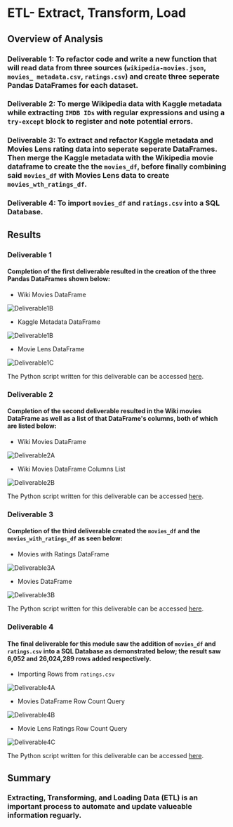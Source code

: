 # ETL- Extract, Transform, Load

## Overview of Analysis

### Deliverable 1: To refactor code and write a new function that will read data from three sources (``wikipedia-movies.json``, ``movies_ metadata.csv``, ``ratings.csv``) and create three seperate Pandas DataFrames for each dataset. 

### Deliverable 2: To merge Wikipedia data with Kaggle metadata while extracting ``IMDB IDs`` with regular expressions and using a ``try-except`` block to register and note potential errors. 

### Deliverable 3: To extract and refactor Kaggle metadata and Movies Lens rating data into seperate seperate DataFrames. Then merge the Kaggle metadata with the Wikipedia movie dataframe to create the the ``movies_df``, before finally combining said ``movies_df`` with Movies Lens data to create ``movies_wth_ratings_df``.

### Deliverable 4: To import ``movies_df`` and ``ratings.csv`` into a SQL Database. 

## Results

### Deliverable 1

#### Completion of the first deliverable resulted in the creation of the three Pandas DataFrames shown below:

* Wiki Movies DataFrame

![Deliverable1B](https://github.com/chrisknox97/movies_etl/blob/main/PNGS-%20Deliverable%201/wiki_movies_df.png)

* Kaggle Metadata DataFrame

![Deliverable1B](https://github.com/chrisknox97/movies_etl/blob/main/PNGS-%20Deliverable%201/kaggle_df.png)

* Movie Lens DataFrame

![Deliverable1C](https://github.com/chrisknox97/movies_etl/blob/main/PNGS-%20Deliverable%201/ratings_df.png)

The Python script written for this deliverable can be accessed [here](https://github.com/chrisknox97/movies_etl/blob/main/Deliverable%20One/ETL_Function_Test.ipynb).

### Deliverable 2

#### Completion of the second deliverable resulted in the Wiki movies DataFrame as well as a list of that DataFrame's columns, both of which are listed below:

* Wiki Movies DataFrame

![Deliverable2A](https://github.com/chrisknox97/movies_etl/blob/main/PNGS-%20Deliverable%202/wiki_movies_df.png)

* Wiki Movies DataFrame Columns List

![Deliverable2B](https://github.com/chrisknox97/movies_etl/blob/main/PNGS-%20Deliverable%202/wiki_movies_df_columns.png)

The Python script written for this deliverable can be accessed [here](https://github.com/chrisknox97/movies_etl/blob/main/Deliverable%20Two/ETL_Clean_Wiki_Movies.ipynb).

### Deliverable 3

#### Completion of the third deliverable created the ``movies_df`` and the ``movies_with_ratings_df`` as seen below:

* Movies with Ratings DataFrame

![Deliverable3A](https://github.com/chrisknox97/movies_etl/blob/main/PNGS-%20Deliverable%203/movies_with_ratings_df.png)

* Movies DataFrame

![Deliverable3B](https://github.com/chrisknox97/movies_etl/blob/main/PNGS-%20Deliverable%203/movies_df.png)

The Python script written for this deliverable can be accessed [here](https://github.com/chrisknox97/movies_etl/blob/main/Deliverable%20Three/ETL_Clean_Kaggle_Data.ipynb).

### Deliverable 4

#### The final deliverable for this module saw the addition of ``movies_df`` and ``ratings.csv`` into a SQL Database as demonstrated below; the result saw 6,052 and 26,024,289 rows added respectively. 

* Importing Rows from ``ratings.csv`` 

![Deliverable4A](https://github.com/chrisknox97/movies_etl/blob/main/PNGS-Deliverable%204/importing_rows.png)

* Movies DataFrame Row Count Query

![Deliverable4B](https://github.com/chrisknox97/movies_etl/blob/main/PNGS-Deliverable%204/row_count_movies.png)

* Movie Lens Ratings Row Count Query

![Deliverable4C](https://github.com/chrisknox97/movies_etl/blob/main/PNGS-Deliverable%204/row_count_ratings.png)

The Python script written for this deliverable can be accessed [here](https://github.com/chrisknox97/movies_etl/blob/main/Deliverable%20Four/ETL_Create_Database.ipynb).

## Summary

### Extracting, Transforming, and Loading Data (ETL) is an important process to automate and update valueable information reguarly. 
